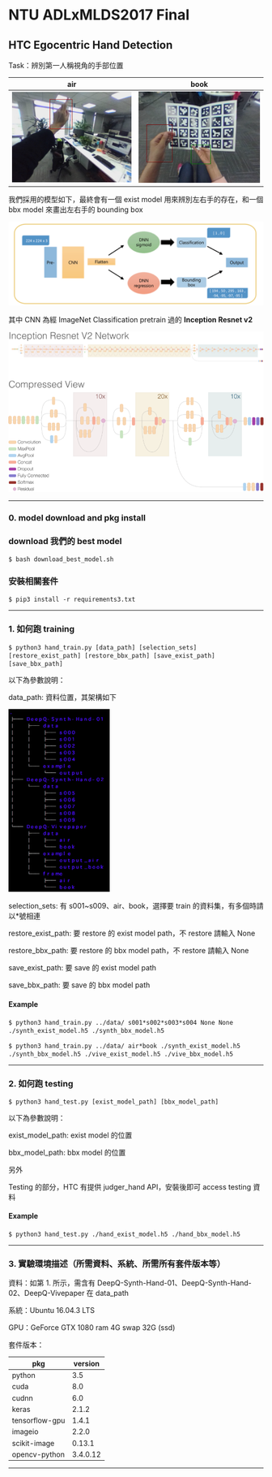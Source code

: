 # NTU ADLxMLDS2017 Final
## HTC Egocentric Hand Detection

Task：辨別第一人稱視角的手部位置

air | book
---- | ---
<img src="https://github.com/ExtraOOmegaPPanDDa/ADLxMLDS2017_Final/blob/master/asset/1_bbox.png" width="300"> | <img src="https://github.com/ExtraOOmegaPPanDDa/ADLxMLDS2017_Final/blob/master/asset/3_bbox.png" width="300">

我們採用的模型如下，最終會有一個 exist model 用來辨別左右手的存在，和一個 bbx model 來畫出左右手的 bounding box

<img src="https://github.com/ExtraOOmegaPPanDDa/ADLxMLDS2017_Final/blob/master/asset/method.png" width="600">


其中 CNN 為經 ImageNet Classification pretrain 過的 **Inception Resnet v2**

<img src="https://github.com/ExtraOOmegaPPanDDa/ADLxMLDS2017_Final/blob/master/asset/Inception_Resnet_v2.png" width="600">


---
### 0. model download and pkg install

### download 我們的 best model

```
$ bash download_best_model.sh
```


### 安裝相關套件

```
$ pip3 install -r requirements3.txt
```


---
### 1. 如何跑 training

```
$ python3 hand_train.py [data_path] [selection_sets] [restore_exist_path] [restore_bbx_path] [save_exist_path] [save_bbx_path]
```


以下為參數說明：

data_path: 資料位置，其架構如下

<img src="https://github.com/ExtraOOmegaPPanDDa/ADLxMLDS2017_Final/blob/master/asset/data_tree.png" width="200">

selection_sets: 有 s001~s009、air、book，選擇要 train 的資料集，有多個時請以\*號相連

restore_exist_path: 要 restore 的 exist model path，不 restore 請輸入 None

restore_bbx_path: 要 restore 的 bbx model path，不 restore 請輸入 None

save_exist_path: 要 save 的 exist model path

save_bbx_path: 要 save 的 bbx model path

#### Example

```
$ python3 hand_train.py ../data/ s001*s002*s003*s004 None None ./synth_exist_model.h5 ./synth_bbx_model.h5
```


```
$ python3 hand_train.py ../data/ air*book ./synth_exist_model.h5 ./synth_bbx_model.h5 ./vive_exist_model.h5 ./vive_bbx_model.h5
```

---
### 2. 如何跑 testing

```
$ python3 hand_test.py [exist_model_path] [bbx_model_path]
```

以下為參數說明：

exist_model_path: exist model 的位置

bbx_model_path: bbx model 的位置


另外

Testing 的部分，HTC 有提供 judger_hand API，安裝後即可 access testing 資料 


#### Example

```
$ python3 hand_test.py ./hand_exist_model.h5 ./hand_bbx_model.h5
```

---
### 3. 實驗環境描述（所需資料、系統、所需所有套件版本等）

資料：如第 1. 所示，需含有 DeepQ-Synth-Hand-01、DeepQ-Synth-Hand-02、DeepQ-Vivepaper 在 data_path

系統：Ubuntu 16.04.3 LTS

GPU：GeForce GTX 1080 ram 4G swap 32G (ssd)


套件版本：

pkg | version
---- | ---
python | 3.5
cuda | 8.0
cudnn | 6.0
keras | 2.1.2
tensorflow-gpu | 1.4.1
imageio | 2.2.0
scikit-image | 0.13.1
opencv-python | 3.4.0.12


---




